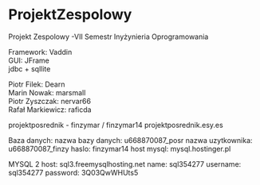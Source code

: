 ProjektZespolowy
================

Projekt Zespolowy -VII Semestr Inyżynieria Oprogramowania

Framework: Vaddin  
GUI: 	   JFrame  
jdbc + sqllite  


Piotr Filek:		Dearn  
Marin Nowak:		marsmall  
Piotr Zyszczak:		nervar66  
Rafał Markiewicz:	raficda  


projektposrednik - finzymar / finzymar14
projektposrednik.esy.es

Baza danych:
nazwa bazy danych: u668870087_posr
nazwa uzytkownika: u668870087_finzy
haslo: finzymar14
host mysql: mysql.hostinger.pl

MYSQL 2
host:		sql3.freemysqlhosting.net
name:		sql354277
username: 	sql354277
password:	3Q03QwWHUts5	